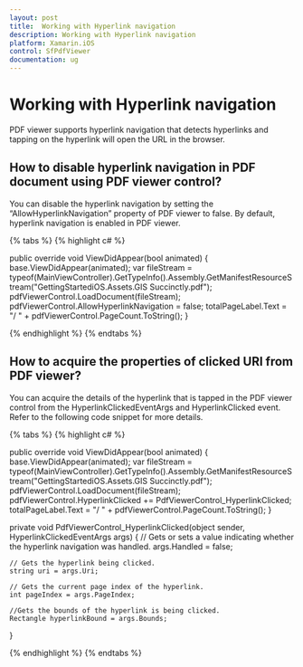 ```yaml
---
layout: post
title:  Working with Hyperlink navigation
description: Working with Hyperlink navigation
platform: Xamarin.iOS
control: SfPdfViewer
documentation: ug
---
```


# Working with Hyperlink navigation

PDF viewer supports hyperlink navigation that detects hyperlinks and tapping on the hyperlink will open the URL in the browser.


## How to disable hyperlink navigation in PDF document using PDF viewer control?

You can disable the hyperlink navigation by setting the “AllowHyperlinkNavigation” property of PDF viewer to false. By default, hyperlink navigation is enabled in PDF viewer.

{% tabs %}
{% highlight c# %}

public override void ViewDidAppear(bool animated)
{
	base.ViewDidAppear(animated);
	var fileStream = typeof(MainViewController).GetTypeInfo().Assembly.GetManifestResourceStream("GettingStartediOS.Assets.GIS Succinctly.pdf");
	pdfViewerControl.LoadDocument(fileStream);
	pdfViewerControl.AllowHyperlinkNavigation = false;
	totalPageLabel.Text = "/ " + pdfViewerControl.PageCount.ToString();
}

{% endhighlight %}
{% endtabs %}

## How to acquire the properties of clicked URI from PDF viewer?

You can acquire the details of the hyperlink that is tapped in the PDF viewer control from the HyperlinkClickedEventArgs and HyperlinkClicked event. Refer to the following code snippet for more details.

{% tabs %}
{% highlight c# %}

public override void ViewDidAppear(bool animated)
{
	base.ViewDidAppear(animated);
	var fileStream = typeof(MainViewController).GetTypeInfo().Assembly.GetManifestResourceStream("GettingStartediOS.Assets.GIS Succinctly.pdf");
	pdfViewerControl.LoadDocument(fileStream);
	pdfViewerControl.HyperlinkClicked += PdfViewerControl_HyperlinkClicked;
	totalPageLabel.Text = "/ " + pdfViewerControl.PageCount.ToString();
}

private void PdfViewerControl_HyperlinkClicked(object sender, HyperlinkClickedEventArgs args)
{ 
	// Gets or sets a value indicating whether the hyperlink navigation was handled.
	args.Handled = false;

	// Gets the hyperlink being clicked.
	string uri = args.Uri;

	// Gets the current page index of the hyperlink.
	int pageIndex = args.PageIndex;

	//Gets the bounds of the hyperlink is being clicked.
	Rectangle hyperlinkBound = args.Bounds;
}

{% endhighlight %}
{% endtabs %}
